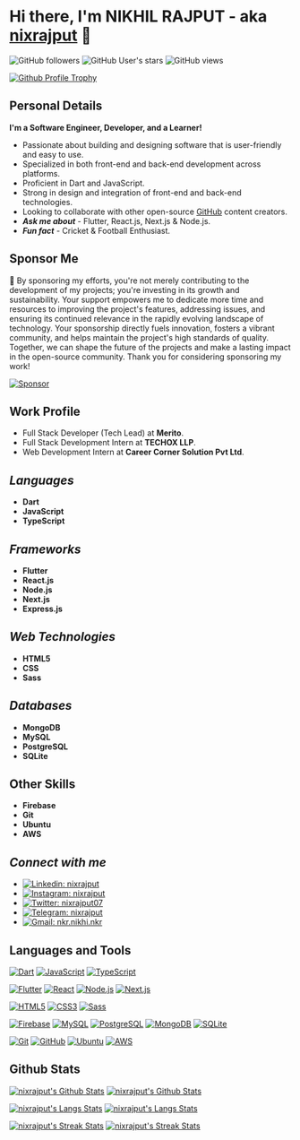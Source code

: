 # Hi there, I'm NIKHIL RAJPUT - aka [nixrajput][portfolio] 👋

![GitHub followers](https://img.shields.io/github/followers/nixrajput?label=Followers)
![GitHub User's stars](https://img.shields.io/github/stars/nixrajput?affiliations=OWNER&label=Stars)
![GitHub views](https://komarev.com/ghpvc/?username=nixrajput&label=Profile+Views)

[![Github Profile Trophy](https://github-profile-trophy.vercel.app/?username=nixrajput&row=2&column=3&theme=vue-dark)][github]

## Personal Details

**I'm a Software Engineer, Developer, and a Learner!**

* Passionate about building and designing software that is user-friendly and easy to use.
* Specialized in both front-end and back-end development across platforms.
* Proficient in Dart and JavaScript.
* Strong in design and integration of front-end and back-end technologies.
* Looking to collaborate with other open-source [GitHub][github] content creators.
* ***Ask me about*** - Flutter, React.js, Next.js & Node.js.
* ***Fun fact*** - Cricket & Football Enthusiast.

## Sponsor Me

🌟 By sponsoring my efforts, you're not merely contributing to the development of my projects; you're investing in its growth and sustainability. Your support empowers me to dedicate more time and resources to improving the project's features, addressing issues, and ensuring its continued relevance in the rapidly evolving landscape of technology. Your sponsorship directly fuels innovation, fosters a vibrant community, and helps maintain the project's high standards of quality. Together, we can shape the future of the projects and make a lasting impact in the open-source community. Thank you for considering sponsoring my work!

[![Sponsor](https://img.shields.io/static/v1?label=Sponsor&message=%E2%9D%A4&logo=GitHub&color=%23fe8e86)](https://github.com/sponsors/nixrajput)

## Work Profile

* Full Stack Developer (Tech Lead) at **Merito**.
* Full Stack Development Intern at **TECHOX LLP**.
* Web Development Intern at **Career Corner Solution Pvt Ltd**.

## *Languages*

* **Dart**
* **JavaScript**
* **TypeScript**

## *Frameworks*

* **Flutter**
* **React.js**
* **Node.js**
* **Next.js**
* **Express.js**

## *Web Technologies*

* **HTML5**
* **CSS**
* **Sass**

## *Databases*

* **MongoDB**
* **MySQL**
* **PostgreSQL**
* **SQLite**

## Other Skills

* **Firebase**
* **Git**
* **Ubuntu**
* **AWS**

## *Connect with me*

* [![Linkedin: nixrajput](https://img.shields.io/badge/-nixrajput-blue?style=social&logo=Linkedin&link=https://www.linkedin.com/in/nixrajput)][linkedin]
* [![Instagram: nixrajput](https://img.shields.io/badge/-nixrajput-blue?style=social&logo=Instagram&link=https://www.instagram.com/nixrajput)][instagram]
* [![Twitter: nixrajput07](https://img.shields.io/twitter/follow/nixrajput07?style=social)][twitter]
* [![Telegram: nixrajput](https://img.shields.io/badge/nixrajput-blue?style=social&logo=Telegram&link=https://telegram.me/nixrajput)][telegram]
* [![Gmail: nkr.nikhi.nkr](https://img.shields.io/badge/-nkr.nikhil.nkr@gmail.com-blue?style=social&logo=Gmail&link=mailto:nkr.nikhil.nkr@gmail.com)][gmail]

## Languages and Tools

[![Dart](https://img.shields.io/badge/Dart-EFF7F6?logo=Dart&logoColor=4597CE)][github]
[![JavaScript](https://img.shields.io/badge/JavaScript-EFF7F6?logo=JavaScript)][github]
[![TypeScript](https://img.shields.io/badge/TypeScript-EFF7F6?logo=TypeScript)][github]

[![Flutter](https://img.shields.io/badge/Flutter-EFF7F6?logo=Flutter&logoColor=0553B1)][github]
[![React](https://img.shields.io/badge/React-EFF7F6?logo=React)][github]
[![Node.js](https://img.shields.io/badge/Node.js-EFF7F6?logo=Node.js)][github]
[![Next.js](https://img.shields.io/badge/Next.js-EFF7F6?logo=Next.js&logoColor=191919)][github]

[![HTML5](https://img.shields.io/badge/HTML5-EFF7F6?logo=HTML5)][github]
[![CSS3](https://img.shields.io/badge/CSS3-EFF7F6?logo=CSS3&logoColor=2965f1)][github]
[![Sass](https://img.shields.io/badge/Sass-EFF7F6?logo=Sass)][github]

[![Firebase](https://img.shields.io/badge/Firebase-EFF7F6?logo=Firebase)][github]
[![MySQL](https://img.shields.io/badge/MySQL-EFF7F6?logo=MySQL&logoColor=F29111)][github]
[![PostgreSQL](https://img.shields.io/badge/PostgreSQL-EFF7F6?logo=PostgreSQL&logoColor=0064A5)][github]
[![MongoDB](https://img.shields.io/badge/MongoDB-EFF7F6?logo=MongoDB)][github]
[![SQLite](https://img.shields.io/badge/SQLite-EFF7F6?logo=SQLite&logoColor=1C89D0)][github]

[![Git](https://img.shields.io/badge/Git-EFF7F6?logo=Git)][github]
[![GitHub](https://img.shields.io/badge/GitHub-EFF7F6?logo=GitHub&logoColor=333)][github]
[![Ubuntu](https://img.shields.io/badge/Ubuntu-EFF7F6?logo=Ubuntu)][github]
[![AWS](https://img.shields.io/badge/AWS-EFF7F6?logo=Amazon-AWS&logoColor=FF9900)][github]

## Github Stats

[![nixrajput's Github Stats](https://github-readme-stats.vercel.app/api?username=nixrajput&show_icons=true&hide_border=true&theme=dark#gh-dark-mode-only)](https://github.com/nixrajput/github-readme-stats#gh-dark-mode-only)
[![nixrajput's Github Stats](https://github-readme-stats.vercel.app/api?username=nixrajput&show_icons=true&hide_border=true&theme=default#gh-light-mode-only)](https://github.com/nixrajput/github-readme-stats#gh-light-mode-only)

[![nixrajput's Langs Stats](https://github-readme-stats.vercel.app/api/top-langs/?username=nixrajput&hide_border=true&theme=dark#gh-dark-mode-only)](https://github.com/nixrajput/github-readme-stats#gh-dark-mode-only)
[![nixrajput's Langs Stats](https://github-readme-stats.vercel.app/api/top-langs/?username=nixrajput&hide_border=true&theme=default#gh-light-mode-only)](https://github.com/nixrajput/github-readme-stats#gh-light-mode-only)

[![nixrajput's Streak Stats](https://github-readme-streak-stats.herokuapp.com/?user=nixrajput&show_icons=true&theme=dark#gh-dark-mode-only)](https://github.com/nixrajput/github-readme-stats#gh-dark-mode-only)
[![nixrajput's Streak Stats](https://github-readme-streak-stats.herokuapp.com/?user=nixrajput&show_icons=true&theme=default#gh-light-mode-only)](https://github.com/nixrajput/github-readme-stats#gh-light-mode-only)

[github]: https://github.com
[me]: https://github.com/nixrajput
[portfolio]: https://nixrajput.nixlab.co.in
[twitter]: https://facebook.com/nixrajput07
[instagram]: https://instagram.com/nixrajput
[linkedin]: https://linkedin.com/in/nixrajput
[gmail]: mailto:nkr.nikhil.nkr@gmail.com
[telegram]: https://telegram.me/nixrajput
